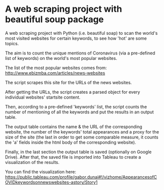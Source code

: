 # A web scraping project with beautiful soup package
A web scraping project with Python (i.e. beautiful soap) to scan the world's most visited websites for certain keywords, to see how 'hot' are some topics.

The aim is to count the unique mentions of Coronavirus (via a pre-defined list of keywords) on the world's most popular websites.

The list of the most popular websites comes from: http://www.ebizmba.com/articles/news-websites

The script scrapes this site for the URLs of the news websites.

After getting the URLs, the script creates a parsed object for every individual websites' startsite content.

Then, according to a pre-defined 'keywords' list, the script counts the number of mentioning of all the keywords and put the results in an output table.

The output table contains the name & the URL of the corresponding website, the number of the keywords' total appearances and a proxy for the size of the site (the last in order to get some comparable measure, it counts the 'a' fields inside the html body of the corresponding website).

Finally, in the last section the output table is saved (optionally on Google Drive). After that, the saved file is imported into Tableau to create a visualization of the results.

You can find the visualization here: https://public.tableau.com/profile/gabor.dunai#!/vizhome/AppearancesofCOVIDkeywordsonnewswebsites-astory/Story1

